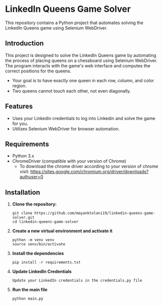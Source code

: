 # LinkedIn Queens Game Solver

This repository contains a Python project that automates solving the LinkedIn Queens game using Selenium WebDriver.

## Introduction

This project is designed to solve the LinkedIn Queens game by automating the process of placing queens on a chessboard using Selenium WebDriver. The program interacts with the game's web interface and computes the correct positions for the queens.

 * Your goal is to have exactly one queen in each row, column, and color region.
 * Two queens cannot touch each other, not even diagonally.

## Features

- Uses your Linkedin credentials to log into Linkedin and solve the game for you.
- Utilizes Selenium WebDriver for browser automation.

## Requirements

- Python 3.x
- ChromeDriver (compatible with your version of Chrome)
    - To download the chrome driver according to your version of chrome visit: https://sites.google.com/chromium.org/driver/downloads?authuser=0

## Installation

1. **Clone the repository:**
   ```
   git clone https://github.com/mayanktolani19/linkedin-queens-game-solver.git
   cd linkedin-queens-game-solver
    ```

2. **Create a new virtual environment and activate it**

    ```
    python -m venv venv
    source venv/bin/activate
    ```

3. **Install the dependencies**

    ```
    pip install -r requirements.txt
    ```

4. **Update LinkedIn Credentials**
   
   ```
   Update your LinkedIn credentials in the credentials.py file
   ```

5. **Run the main file**
    
    ```
    python main.py
    ```
